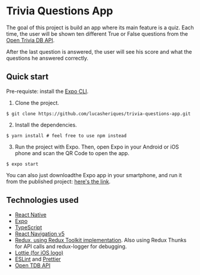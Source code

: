 # Trivia Questions App

The goal of this project is build an app where its main feature is a quiz. Each time, the user will be shown ten
different True or False questions from the [Open Trivia DB API](https://opentdb.com/).

After the last question is answered, the user will see his score and what the questions he answered correctly.

## Quick start

Pre-requiste: install the [Expo CLI](https://docs.expo.io/workflow/expo-cli/).

1. Clone the project.

```
$ git clone https://github.com/lucasheriques/trivia-questions-app.git
```

2. Install the dependencies.

```
$ yarn install # feel free to use npm instead
```

3. Run the project with Expo. Then, open Expo in your Android or iOS phone and scan the QR Code to open the app.

```
$ expo start
```

You can also just downloadthe Expo app in your smartphone, and run it from the published project:
[here's the link](https://expo.io/@lucasheriques/g2i-project).

## Technologies used

- [React Native](https://reactnative.dev/docs/getting-started)
- [Expo](https://docs.expo.io/)
- [TypeScript](https://www.typescriptlang.org/docs/)
- [React Navigation v5](https://reactnavigation.org/docs/getting-started)
- [Redux, using Redux Toolkit implementation](https://redux-toolkit.js.org/). Also using Redux Thunks for API calls and redux-logger for debugging.
- [Lottie (for iOS logo)](https://github.com/react-native-community/lottie-react-native)
- [ESLint](https://eslint.org/docs/user-guide/getting-started) and [Prettier](https://prettier.io/)
- [Open TDB API](https://opentdb.com/api_config.php)
